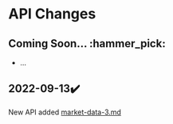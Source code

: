 # API Changes

## Coming Soon...  :hammer\_pick:

* ...

## 2022-09-13✔️

New API added [market-data-3.md](../market-data-apis/market-data/market-data-3.md "mention")

##
